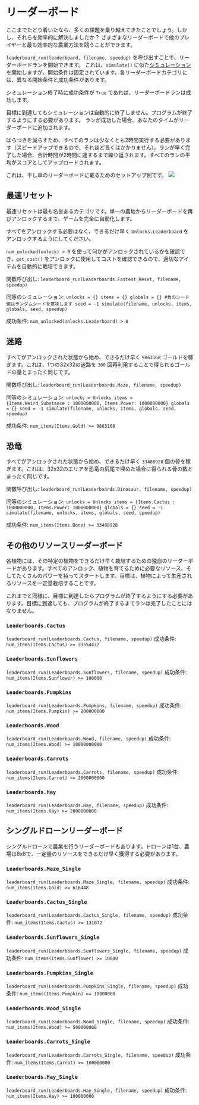 # リーダーボード
ここまでたどり着いたなら、多くの課題を乗り越えてきたことでしょう。しかし、それらを効率的に解決しましたか？
さまざまなリーダーボードで他のプレイヤーと最も効率的な農業方法を競うことができます。

`leaderboard_run(leaderboard, filename, speedup)` を呼び出すことで、リーダーボードランを開始できます。
これは、`simulate()` に似た[シミュレーション](docs/unlocks/simulation.md)を開始しますが、開始条件は固定されています。各リーダーボードカテゴリには、異なる開始条件と成功条件があります。

シミュレーション終了時に成功条件が `True` であれば、リーダーボードランは成功します。

目標に到達してもシミュレーションは自動的に終了しません。プログラムが終了するようにする必要があります。
ランが成功した場合、あなたのタイムがリーダーボードに追加されます。

ばらつきを減らすため、すべてのランは少なくとも2時間実行する必要があります（スピードアップできるので、それほど長くはかかりません）。ランが早く完了した場合、合計時間が2時間に達するまで繰り返されます。すべてのランの平均がスコアとしてアップロードされます。

これは、干し草のリーダーボードに載るためのセットアップ例です。
![](LeaderboardSetup400)

## 最速リセット
最速リセットは最も名誉あるカテゴリです。単一の農地からリーダーボードを再びアンロックするまで、ゲームを完全に自動化します。

すべてをアンロックする必要はなく、できるだけ早く `Unlocks.Leaderboard` をアンロックするようにしてください。

`num_unlocked(unlock) > 0` を使って何かがアンロックされているかを確認でき、`get_cost()` をアンロックに使用してコストを確認できるので、適切なアイテムを自動的に栽培できます。

関数呼び出し:
`leaderboard_run(Leaderboards.Fastest_Reset, filename, speedup)`

同等のシミュレーション:
`unlocks = {}
items = {}
globals = {}
#負のシード値はランダムシードを意味します
seed = -1
simulate(filename, unlocks, items, globals, seed, speedup)`

成功条件:
`num_unlocked(Unlocks.Leaderboard) > 0`

## 迷路
すべてがアンロックされた状態から始め、できるだけ早く `9863168` ゴールドを稼ぎます。これは、1つの32x32の迷路を `300` 回再利用することで得られるゴールドの量とまったく同じです。

関数呼び出し:
`leaderboard_run(Leaderboards.Maze, filename, speedup)`

同等のシミュレーション:
`unlocks = Unlocks
items = {Items.Weird_Substance : 1000000000, Items.Power: 1000000000}
globals = {}
seed = -1
simulate(filename, unlocks, items, globals, seed, speedup)`

成功条件:
`num_items(Items.Gold) >= 9863168`

## 恐竜
すべてがアンロックされた状態から始め、できるだけ早く `33488928` 個の骨を稼ぎます。これは、32x32のエリアを恐竜の尻尾で埋めた場合に得られる骨の数とまったく同じです。

関数呼び出し:
`leaderboard_run(Leaderboards.Dinosaur, filename, speedup)`

同等のシミュレーション:
`unlocks = Unlocks
items = {Items.Cactus : 1000000000, Items.Power: 1000000000}
globals = {}
seed = -1
simulate(filename, unlocks, items, globals, seed, speedup)`

成功条件:
`num_items(Items.Bone) >= 33488928`

## その他のリソースリーダーボード
各植物には、その特定の植物をできるだけ早く栽培するための独自のリーダーボードがあります。すべてのアンロック、植物を育てるために必要なリソース、そしてたくさんのパワーを持ってスタートします。目標は、植物によって生産されるリソースを一定量栽培することです。

これまでと同様に、目標に到達したらプログラムが終了するようにする必要があります。目標に到達しても、プログラムが終了するまでランは完了したことにはなりません。

### `Leaderboards.Cactus`
`leaderboard_run(Leaderboards.Cactus, filename, speedup)`
成功条件: `num_items(Items.Cactus) >= 33554432`

### `Leaderboards.Sunflowers`
`leaderboard_run(Leaderboards.Sunflowers, filename, speedup)`
成功条件: `num_items(Items.Sunflower) >= 100000`

### `Leaderboards.Pumpkins`
`leaderboard_run(Leaderboards.Pumpkins, filename, speedup)`
成功条件: `num_items(Items.Pumpkin) >= 200000000`

### `Leaderboards.Wood`
`leaderboard_run(Leaderboards.Wood, filename, speedup)`
成功条件: `num_items(Items.Wood) >= 10000000000`

### `Leaderboards.Carrots`
`leaderboard_run(Leaderboards.Carrots, filename, speedup)`
成功条件: `num_items(Items.Carrot) >= 2000000000`

### `Leaderboards.Hay`
`leaderboard_run(Leaderboards.Hay, filename, speedup)`
成功条件: `num_items(Items.Hay) >= 2000000000`

## シングルドローンリーダーボード
シングルドローンで農業を行うリーダーボードもあります。ドローンは1台、農場は8x8で、一定量のリソースをできるだけ早く獲得する必要があります。

### `Leaderboards.Maze_Single`
`leaderboard_run(Leaderboards.Maze_Single, filename, speedup)`
成功条件: `num_items(Items.Gold) >= 616448`

### `Leaderboards.Cactus_Single`
`leaderboard_run(Leaderboards.Cactus_Single, filename, speedup)`
成功条件: `num_items(Items.Cactus) >= 131072`

### `Leaderboards.Sunflowers_Single`
`leaderboard_run(Leaderboards.Sunflowers_Single, filename, speedup)`
成功条件: `num_items(Items.Sunflower) >= 10000`

### `Leaderboards.Pumpkins_Single`
`leaderboard_run(Leaderboards.Pumpkins_Single, filename, speedup)`
成功条件: `num_items(Items.Pumpkin) >= 10000000`

### `Leaderboards.Wood_Single`
`leaderboard_run(Leaderboards.Wood_Single, filename, speedup)`
成功条件: `num_items(Items.Wood) >= 500000000`

### `Leaderboards.Carrots_Single`
`leaderboard_run(Leaderboards.Carrots_Single, filename, speedup)`
成功条件: `num_items(Items.Carrot) >= 100000000`

### `Leaderboards.Hay_Single`
`leaderboard_run(Leaderboards.Hay_Single, filename, speedup)`
成功条件: `num_items(Items.Hay) >= 100000000`